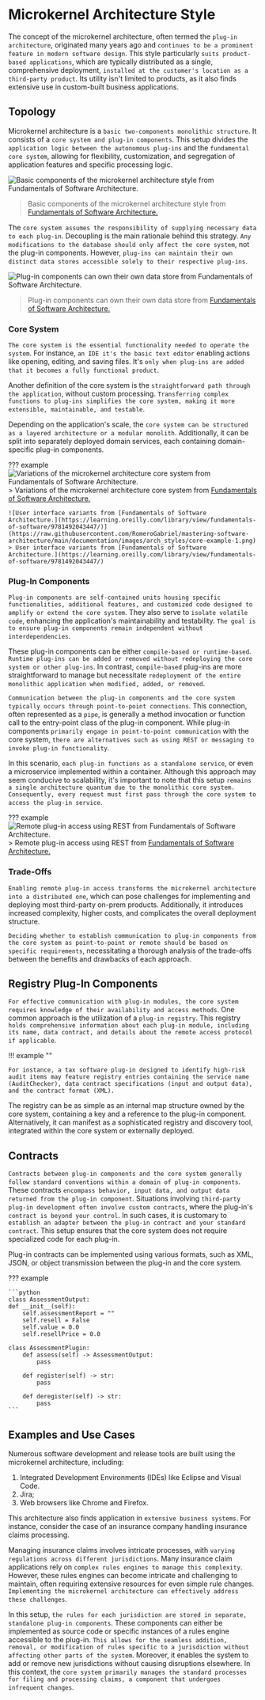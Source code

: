 # Microkernel Architecture Style

The concept of the microkernel architecture, often termed the `plug-in architecture`, originated many years ago and `continues to be a prominent feature in modern software design`. This style particularly `suits product-based applications`, which are typically distributed as a single, comprehensive deployment, `installed at the customer's location as a third-party product`. Its utility isn't limited to products, as it also finds extensive use in custom-built business applications.

## Topology

Microkernel architecture is a `basic two-components monolithic structure`. It consists of a `core system and plug-in components`. This setup divides the `application logic between the autonomous plug-ins` and the `fundamental core system`, allowing for flexibility, customization, and segregation of application features and specific processing logic.

![Basic components of the microkernel architecture style from [Fundamentals of Software Architecture.](https://learning.oreilly.com/library/view/fundamentals-of-software/9781492043447/)](https://raw.githubusercontent.com/RomeroGabriel/mastering-software-architecture/main/documentation/images/arch_styles/microkernel_arch_example.png)
> Basic components of the microkernel architecture style from [Fundamentals of Software Architecture.](https://learning.oreilly.com/library/view/fundamentals-of-software/9781492043447/)

The `core system assumes the responsibility of supplying necessary data to each plug-in`. Decoupling is the main rationale behind this strategy. `Any modifications to the database should only affect the core system`, not the plug-in components. However, `plug-ins can maintain their own distinct data stores accessible solely to their respective plug-ins`.

![Plug-in components can own their own data store from [Fundamentals of Software Architecture.](https://learning.oreilly.com/library/view/fundamentals-of-software/9781492043447/)](https://raw.githubusercontent.com/RomeroGabriel/mastering-software-architecture/main/documentation/images/arch_styles/microkernel_dbs.png)
> Plug-in components can own their own data store from [Fundamentals of Software Architecture.](https://learning.oreilly.com/library/view/fundamentals-of-software/9781492043447/)

### Core System

`The core system is the essential functionality needed to operate the system`. For instance, `an IDE it's the basic text editor` enabling actions like opening, editing, and saving files. It's `only when plug-ins are added that it becomes a fully functional product`.

Another definition of the core system is the `straightforward path through the application`, without custom processing. `Transferring complex functions to plug-ins simplifies the core system, making it more extensible, maintainable, and testable`.

Depending on the application's scale, the `core system can be structured as a layered architecture or a modular monolith`. Additionally, it can be split into separately deployed domain services, each containing domain-specific plug-in components.

??? example
    ![Variations of the microkernel architecture core system from [Fundamentals of Software Architecture.](https://learning.oreilly.com/library/view/fundamentals-of-software/9781492043447/)](https://raw.githubusercontent.com/RomeroGabriel/mastering-software-architecture/main/documentation/images/arch_styles/core-example-1.png)
    > Variations of the microkernel architecture core system from [Fundamentals of  Software Architecture.](https://learning.oreilly.com/library/view/fundamentals-of-software/9781492043447/)

    ![User interface variants from [Fundamentals of Software Architecture.](https://learning.oreilly.com/library/view/fundamentals-of-software/9781492043447/)](https://raw.githubusercontent.com/RomeroGabriel/mastering-software-architecture/main/documentation/images/arch_styles/core-example-1.png)
    > User interface variants from [Fundamentals of Software Architecture.](https://learning.oreilly.com/library/view/fundamentals-of-software/9781492043447/)

### Plug-In Components

`Plug-in components are self-contained units housing specific functionalities, additional features, and customized code designed to amplify or extend the core system`. They also serve to `isolate volatile code`, enhancing the application's maintainability and testability. `The goal is to ensure plug-in components remain independent without interdependencies`.

These plug-in components can be either `compile-based or runtime-based`. `Runtime plug-ins can be added or removed without redeploying the core system or other plug-ins`. In contrast, `compile-based` plug-ins are more straightforward to manage but necessitate `redeployment of the entire monolithic application when modified, added, or removed`.

`Communication between the plug-in components and the core system typically occurs through point-to-point connections`. This connection, often represented as a `pipe`, is generally a method invocation or function call to the entry-point class of the plug-in component. While plug-in components `primarily engage in point-to-point communication` with the core system, `there are alternatives such as using REST or messaging to invoke plug-in functionality`.

In this scenario, `each plug-in functions as a standalone service`, or even a microservice implemented within a container. Although this approach may seem conducive to scalability, it's important to note that this setup `remains a single architecture quantum due to the monolithic core system. Consequently, every request must first pass through the core system to access the plug-in service`.

??? example
    ![Remote plug-in access using REST from [Fundamentals of Software Architecture.](https://learning.oreilly.com/library/view/fundamentals-of-software/9781492043447/)](https://raw.githubusercontent.com/RomeroGabriel/mastering-software-architecture/main/documentation/images/arch_styles/microkernel-rest.png)
    > Remote plug-in access using REST from [Fundamentals of  Software Architecture.](https://learning.oreilly.com/library/view/fundamentals-of-software/9781492043447/)

### Trade-Offs

`Enabling remote plug-in access transforms the microkernel architecture into a distributed one`, which can pose challenges for implementing and deploying most third-party on-prem products. Additionally, it introduces increased complexity, higher costs, and complicates the overall deployment structure.

`Deciding whether to establish communication to plug-in components from the core system as point-to-point or remote should be based on specific requirements`, necessitating a thorough analysis of the trade-offs between the benefits and drawbacks of each approach.

## Registry Plug-In Components

`For effective communication with plug-in modules, the core system requires knowledge of their availability and access methods`. One common approach is the utilization of a `plug-in registry`. This registry `holds comprehensive information about each plug-in module, including its name, data contract, and details about the remote access protocol if applicable`.

!!! example ""

    For instance, a tax software plug-in designed to identify high-risk audit items may feature registry entries containing the service name (AuditChecker), data contract specifications (input and output data), and the contract format (XML).

The registry can be as simple as an internal map structure owned by the core system, containing a key and a reference to the plug-in component. Alternatively, it can manifest as a sophisticated registry and discovery tool, integrated within the core system or externally deployed.

## Contracts

`Contracts between plug-in components and the core system generally follow standard conventions within a domain of plug-in components`. These contracts `encompass behavior, input data, and output data returned from the plug-in component`. Situations involving `third-party plug-in development often involve custom contracts`, where the plug-in's `contract is beyond your control`. In such cases, it is customary to `establish an adapter between the plug-in contract and your standard contract`. This setup ensures that the core system does not require specialized code for each plug-in.

Plug-in contracts can be implemented using various formats, such as XML, JSON, or object transmission between the plug-in and the core system.

??? example

    ```python
    class AssessmentOutput:
    def __init__(self):
        self.assessmentReport = ""
        self.resell = False
        self.value = 0.0
        self.resellPrice = 0.0

    class AssessmentPlugin:
        def assess(self) -> AssessmentOutput:
            pass

        def register(self) -> str:
            pass

        def deregister(self) -> str:
            pass
    ```

## Examples and Use Cases

Numerous software development and release tools are built using the microkernel architecture, including:

1. Integrated Development Environments (IDEs) like Eclipse and Visual Code.
1. Jira;
1. Web browsers like Chrome and Firefox.

This architecture also finds application in `extensive business systems`. For instance, consider the case of an insurance company handling insurance claims processing.

Managing insurance claims involves intricate processes, with `varying regulations across different jurisdictions`. Many insurance claim applications rely on `complex rules engines to manage this complexity`. However, these rules engines can become intricate and challenging to maintain, often requiring extensive resources for even simple rule changes. `Implementing the microkernel architecture can effectively address these challenges`.

In this setup, `the rules for each jurisdiction are stored in separate, standalone plug-in components`. These components can either be implemented as source code or specific instances of a rules engine accessible to the plug-in. `This allows for the seamless addition, removal, or modification of rules specific to a jurisdiction without affecting other parts of the system`. Moreover, it enables the system to add or remove new jurisdictions without causing disruptions elsewhere. In this context, the `core system primarily manages the standard processes for filing and processing claims, a component that undergoes infrequent changes`.
